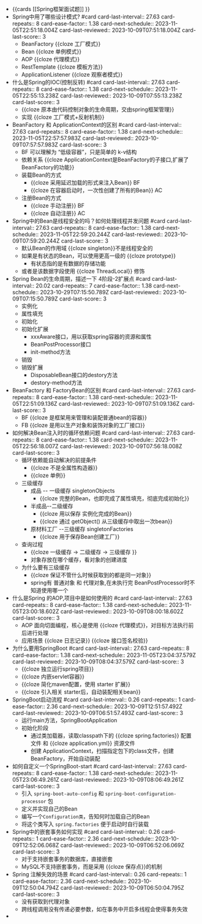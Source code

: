 - {{cards [[Spring框架面试题]] }}
- Spring中用了哪些设计模式? #card
  card-last-interval:: 27.63
  card-repeats:: 8
  card-ease-factor:: 1.38
  card-next-schedule:: 2023-11-05T22:51:18.004Z
  card-last-reviewed:: 2023-10-09T07:51:18.004Z
  card-last-score:: 3
	- BeanFactory {{cloze 工厂模式}}
	- Bean {{cloze 单例模式}}
	- AOP {{cloze 代理模式}}
	- RestTemplate {{cloze 模板方法}}
	- ApplicationListener {{cloze 观察者模式}}
- 什么是Spring的IOC(控制反转) #card
  card-last-interval:: 27.63
  card-repeats:: 8
  card-ease-factor:: 1.38
  card-next-schedule:: 2023-11-05T22:55:13.238Z
  card-last-reviewed:: 2023-10-09T07:55:13.238Z
  card-last-score:: 3
	- {{cloze 原本由代码控制对象的生命周期，交由spring框架管理}}
	- 实现 {{cloze 工厂模式+反射机制}}
- BeanFactory 和 ApplicationContext的区别 #card
  card-last-interval:: 27.63
  card-repeats:: 8
  card-ease-factor:: 1.38
  card-next-schedule:: 2023-11-05T22:57:57.983Z
  card-last-reviewed:: 2023-10-09T07:57:57.983Z
  card-last-score:: 3
	- BF 可以理解为 “低级容器”，只是简单的 k-v结构
	- 依赖关系 {{cloze ApplicationContext是BeanFactory的子接口,扩展了BeanFactory的功能}}
	- 装载Bean的方式
		- {{cloze 采用延迟加载的形式来注入Bean}} BF
		- {{cloze 在容器启动时，一次性创建了所有的Bean}} AC
	- 注册Bean的方式
		- {{cloze 手动注册}} BF
		- {{cloze 自动注册}} AC
- Spring中的Bean是线程安全的吗？如何处理线程并发问题 #card
  card-last-interval:: 27.63
  card-repeats:: 8
  card-ease-factor:: 1.38
  card-next-schedule:: 2023-11-05T22:59:20.244Z
  card-last-reviewed:: 2023-10-09T07:59:20.244Z
  card-last-score:: 3
	- 默认Bean的作用域 {{cloze singleton}}不是线程安全的
	- 如果是有状态的Bean，可以使用更高一级的 {{cloze prototype}}
		- 有状态指的是有数据的存储功能
	- 或者是该数据字段使用 {{cloze ThreadLocal}} 修饰
- Spring Bean的生命周期，描述一下 4阶段-2扩展点 #card
  card-last-interval:: 20.02
  card-repeats:: 7
  card-ease-factor:: 1.38
  card-next-schedule:: 2023-10-29T07:15:50.789Z
  card-last-reviewed:: 2023-10-09T07:15:50.789Z
  card-last-score:: 3
	- 实例化
	- 属性填充
	- 初始化
	- 初始化扩展
		- xxxAware接口，用以获取spring容器的资源和属性
		- BeanPostProcessor接口
		- init-method方法
	- 销毁
	- 销毁扩展
		- DisposableBean接口的destory方法
		- destory-method方法
- BeanFactory 和 FactoryBean的区别 #card
  card-last-interval:: 27.63
  card-repeats:: 8
  card-ease-factor:: 1.38
  card-next-schedule:: 2023-11-05T22:51:09.136Z
  card-last-reviewed:: 2023-10-09T07:51:09.136Z
  card-last-score:: 3
	- BF {{cloze 是框架用来管理和装配普通bean的容器}}
	- FB {{cloze 是用以生产对象和装饰对象的工厂接口}}
- 如何解决Bean注入时的循环依赖问题  #card
  card-last-interval:: 27.63
  card-repeats:: 8
  card-ease-factor:: 1.38
  card-next-schedule:: 2023-11-05T22:56:18.007Z
  card-last-reviewed:: 2023-10-09T07:56:18.008Z
  card-last-score:: 3
	- 循环依赖能自动解决的前提条件
		- {{cloze 不是全属性构造器}}
		- {{cloze 单例}}
	- 三级缓存
		- 成品 -- 一级缓存 singletonObjects
			- {{cloze 完整的Bean，也即完成了属性填充，彻底完成初始化}}
		- 半成品--二级缓存
			- {{cloze 用以保存 实例化完成的Bean}}
			- {{cloze 通过 getObject() 从三级缓存中取出一次bean}}
		- 原材料工厂 --三级缓存 singletonFactories
			- {{cloze 用于保存Bean创建工厂}}
	- 查询过程
		- {{cloze 一级缓存 -> 二级缓存 -> 三级缓存 }}
		- 对象存放在哪个缓存，看对象的创建进度
	- 为什么要有三级缓存
		- {{cloze 保证不管什么时候获取到的都是同一对象}}
		- spring有 普通对象 和 代理对象,在未执行完 BeanPostProcessor时不知道使用哪一个
- 什么是Spring 的AOP,项目中是如何使用的 #card
  card-last-interval:: 27.63
  card-repeats:: 8
  card-ease-factor:: 1.38
  card-next-schedule:: 2023-11-05T23:00:18.602Z
  card-last-reviewed:: 2023-10-09T08:00:18.602Z
  card-last-score:: 3
	- AOP 面向切面编程，核心是使用 {{cloze 代理模式}}，对目标方法执行前后进行处理
	- 应用场景 {{cloze 日志记录}} {{cloze 接口签名校验}}
- 为什么要用SpringBoot #card
  card-last-interval:: 27.63
  card-repeats:: 8
  card-ease-factor:: 1.38
  card-next-schedule:: 2023-11-05T23:04:37.579Z
  card-last-reviewed:: 2023-10-09T08:04:37.579Z
  card-last-score:: 3
	- {{cloze 独立运行spring项目}}
	- {{cloze 内嵌servlet容器}}
	- {{cloze 简化maven配置，使用 starter 扩展}}
	- {{cloze 引入相关 starter后，自动装配相关bean}}
- SpringBoot启动流程 #card
  card-last-interval:: 0.26
  card-repeats:: 1
  card-ease-factor:: 2.36
  card-next-schedule:: 2023-10-09T12:51:57.492Z
  card-last-reviewed:: 2023-10-09T06:51:57.493Z
  card-last-score:: 3
	- 运行main方法，SpringBootApplication
	- 初始化阶段
		- 通过类加载器，读取classpath下的 {{cloze spring.factories}} 配置文件 和 {{cloze application.yml}} 资源文件
		- 创建 ApplicationContext，扫描指定包下的class文件，创建BeanFactory，开始自动装配
- 如何自定义一个SpringBoot-start #card
  card-last-interval:: 27.63
  card-repeats:: 8
  card-ease-factor:: 1.38
  card-next-schedule:: 2023-11-05T23:06:49.261Z
  card-last-reviewed:: 2023-10-09T08:06:49.261Z
  card-last-score:: 3
	- 引入 `spring-boot-auto-config` 和 `spring-boot-configuration-processor` 包
	- 定义并实现自己的Bean
	- 编写一个`Configuration类`，告知何时加载自己的Bean
	- 将这个类写入 `spring.factories` 便于启动时自行装载
- Spring中的嵌套事务如何实现 #card
  card-last-interval:: 0.26
  card-repeats:: 1
  card-ease-factor:: 2.36
  card-next-schedule:: 2023-10-09T12:52:06.068Z
  card-last-reviewed:: 2023-10-09T06:52:06.069Z
  card-last-score:: 3
	- 对于支持嵌套事务的数据库，直接嵌套
	- MySQL不支持嵌套事务，而是采用 {{cloze 保存点}}的机制
- Spring 注解失效的场景 #card
  card-last-interval:: 0.26
  card-repeats:: 1
  card-ease-factor:: 2.36
  card-next-schedule:: 2023-10-09T12:50:04.794Z
  card-last-reviewed:: 2023-10-09T06:50:04.795Z
  card-last-score:: 3
	- 没有获取到代理对象
	- 跨线程调用没有传递必要参数，如在事务中开启多线程会使得事务失效
-
